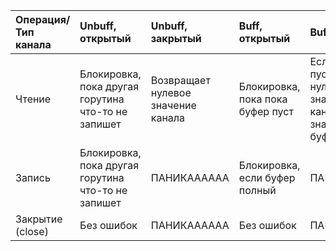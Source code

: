 | Операция/Тип канала | Unbuff, открытый | Unbuff, закрытый | Buff, открытый | Buff, закрытый | nil |
| :-------------------|:-----------------|:-----------------|:---------------|:---------------|:----|
| Чтение              |Блокировка, пока другая горутина что-то не запишет |Возвращает нулевое значение канала                  | Блокировка, пока пока буфер пуст                 | Если буфер пуст, то нулевое значение типа канала. Иначе значение из буфере             | Бесконечное зависание               | 
| Запись              | Блокировка, пока другая горутина что-то не запишет | ПАНИКАААААА | Блокировка, если буфер полный | ПАНИКАААААА | Бесконечное зависание |
Закрытие (close) | Без ошибок | ПАНИКАААААА | Без ошибок | ПАНИКАААААА | ПАНИКАААААА |